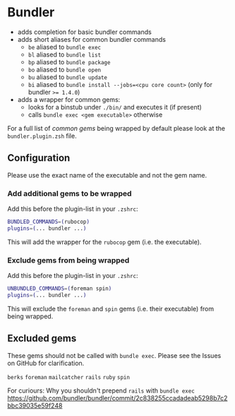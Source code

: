 # Bundler

- adds completion for basic bundler commands
- adds short aliases for common bundler commands
  - `be` aliased to `bundle exec`
  - `bl` aliased to `bundle list`
  - `bp` aliased to `bundle package`
  - `bo` aliased to `bundle open`
  - `bu` aliased to `bundle update`
  - `bi` aliased to `bundle install --jobs=<cpu core count>` (only for bundler `>= 1.4.0`)
- adds a wrapper for common gems:
  - looks for a binstub under `./bin/` and executes it (if present)
  - calls `bundle exec <gem executable>` otherwise

For a full list of *common gems* being wrapped by default please look at the `bundler.plugin.zsh` file.

## Configuration

Please use the exact name of the executable and not the gem name.

### Add additional gems to be wrapped

Add this before the plugin-list in your `.zshrc`:
```sh
BUNDLED_COMMANDS=(rubocop)
plugins=(... bundler ...)
```
This will add the wrapper for the `rubocop` gem (i.e. the executable).


### Exclude gems from being wrapped

Add this before the plugin-list in your `.zshrc`:
```sh
UNBUNDLED_COMMANDS=(foreman spin)
plugins=(... bundler ...)
```
This will exclude the `foreman` and `spin` gems (i.e. their executable) from being wrapped.

## Excluded gems

These gems should not be called with `bundle exec`. Please see the Issues on GitHub for clarification.

`berks`
`foreman`
`mailcatcher`
`rails`
`ruby`
`spin`

For curiours: Why you shouldn't prepend `rails` with `bundle exec` https://github.com/bundler/bundler/commit/2c838255ccadadeab5298b7c2bbc39035e59f248
